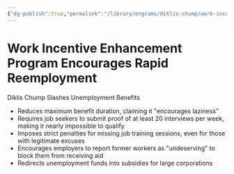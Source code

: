 ```yaml
---
{"dg-publish":true,"permalink":"/library/engrams/diklis-chump/work-incentive-enhancement-program-encourages-rapid-reemployment/","tags":["DC/DOGE"]}
---
```


# Work Incentive Enhancement Program Encourages Rapid Reemployment
Diklis Chump Slashes Unemployment Benefits
- Reduces maximum benefit duration, claiming it "encourages laziness"  
- Requires job seekers to submit proof of at least 20 interviews per week, making it nearly impossible to qualify  
- Imposes strict penalties for missing job training sessions, even for those with legitimate excuses  
- Encourages employers to report former workers as "undeserving" to block them from receiving aid  
- Redirects unemployment funds into subsidies for large corporations

